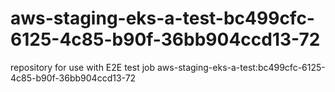 # aws-staging-eks-a-test-bc499cfc-6125-4c85-b90f-36bb904ccd13-72
repository for use with E2E test job aws-staging-eks-a-test:bc499cfc-6125-4c85-b90f-36bb904ccd13-72
